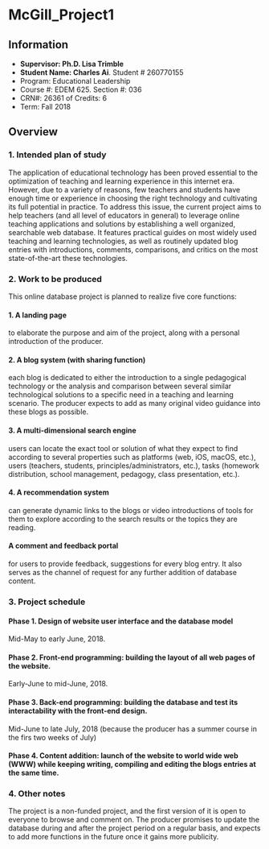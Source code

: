 # McGill_Project1
## Information
- **Supervisor: Ph.D. Lisa Trimble**
- **Student Name: Charles Ai**. Student # 260770155
- Program: Educational Leadership
- Course #: EDEM 625. Section #: 036
- CRN#: 26361 of Credits: 6
- Term: Fall 2018

## Overview
### 1. Intended plan of study
The application of educational technology has been proved essential to the optimization of teaching and learning experience in this internet era. However, due to a variety of reasons, few teachers and students have enough time or experience in choosing the right technology and cultivating its full potential in practice. To address this issue, the current project aims to help teachers (and all level of educators in general) to leverage online teaching applications and solutions by establishing a well organized, searchable web database. It features practical guides on most widely used teaching and learning technologies, as well as routinely updated blog entries with introductions, comments, comparisons, and critics on the most state-of-the-art these technologies.
### 2. Work to be produced 
This online database project is planned to realize five core functions:
#### 1. A landing page
to elaborate the purpose and aim of the project, along with a personal introduction of the producer.
#### 2. A blog system (with sharing function)
each blog is dedicated to either the introduction to a single pedagogical technology or the analysis and comparison between several similar technological solutions to a specific need in a teaching and learning scenario. The producer expects to add as many original video guidance into these blogs as possible.
#### 3. A multi-dimensional search engine
users can locate the exact tool or solution of what they expect to find according to several properties such as platforms (web, iOS, macOS, etc.), users (teachers, students, principles/administrators, etc.), tasks (homework distribution, school management, pedagogy, class presentation, etc.).
#### 4. A recommendation system 
can generate dynamic links to the blogs or video introductions of tools for them to explore according to the search results or the topics they are reading.
#### A comment and feedback portal
for users to provide feedback, suggestions for every blog entry. It also serves as the channel of request for any further addition of database content.
### 3. Project schedule
#### Phase 1. Design of website user interface and the database model
Mid-May to early June, 2018.
#### Phase 2. Front-end programming: building the layout of all web pages of the website.
Early-June to mid-June, 2018.
#### Phase 3. Back-end programming: building the database and test its interactability with the front-end design.
Mid-June to late July, 2018 (because the producer has a summer course in the firs two weeks of July)
#### Phase 4. Content addition: launch of the website to world wide web (WWW) while keeping writing, compiling and editing the blogs entries at the same time.
### 4. Other notes
The project is a non-funded project, and the first version of it is open to everyone to browse and comment on. The producer promises to update the database during and after the project period on a regular basis, and expects to add more functions in the future once it gains more publicity.


